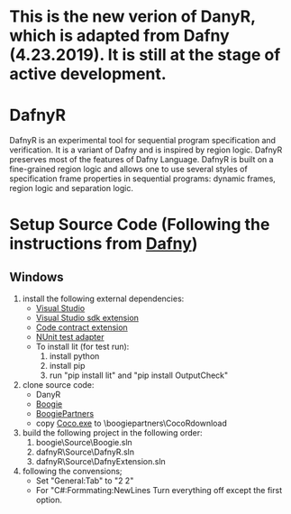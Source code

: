 # This is the new verion of DanyR, which is adapted from Dafny (4.23.2019). It is still at the stage of active development.

# DafnyR
DafnyR is an experimental tool for sequential program specification and verification. It is a variant of Dafny and is inspired by region logic. DafnyR preserves most of the features of Dafny Language. DafnyR is built on a fine-grained region logic and allows one to use several styles of specification frame properties in sequential programs: dynamic frames, region logic and separation logic.

# Setup Source Code (Following the instructions from [Dafny](https://github.com/Microsoft/dafny/wiki/INSTALL))

## Windows

1. install the following external dependencies:
    * [Visual Studio](https://visualstudio.microsoft.com/downloads/)
    * [Visual Studio sdk extension](https://docs.microsoft.com/en-us/visualstudio/extensibility/installing-the-visual-studio-sdk?view=vs-2019)
    * [Code contract extension](https://marketplace.visualstudio.com/items?itemName=RiSEResearchinSoftwareEngineering.CodeContractsforNET)
    * [NUnit test adapter](https://marketplace.visualstudio.com/items?itemName=NUnitDevelopers.NUnit3TestAdapter)
    * To install lit (for test run):
      1. install python
      2. install pip
      3. run "pip install lit" and "pip install OutputCheck"
2. clone source code:
    * DanyR
    * [Boogie](https://github.com/boogie-org/boogie)
    * [BoogiePartners](https://github.com/boogie-org/boogie-partners)
    * copy [Coco.exe](http://www.ssw.uni-linz.ac.at/Research/Projects/Coco/) to \boogiepartners\CocoRdownload
3. build the following project in the following order:
    1. boogie\Source\Boogie.sln
    2. dafnyR\Source\DafnyR.sln
    3. dafnyR\Source\DafnyExtension.sln
 4. following the convensions;
    * Set "General:Tab" to "2 2"
    * For "C#:Formmating:NewLines Turn everything off except the first option.
